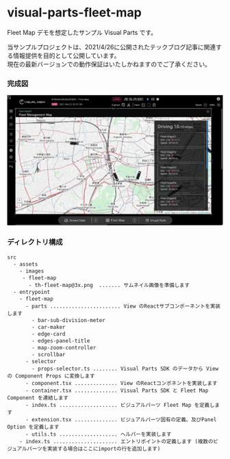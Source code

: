 # visual-parts-fleet-map

Fleet Map デモを想定したサンプル Visual Parts です。

当サンプルプロジェクトは、2021/4/26に公開されたテックブログ記事に関連する情報提供を目的として公開しています。  
現在の最新バージョンでの動作保証はいたしかねますのでご了承ください。  

### 完成図

![](./assets/images/data-viz.png)

### ディレクトリ構成

```
src
  - assets
    - images
     - fleet-map
       - th-fleet-map@3x.png  ....... サムネイル画像を準備します
  - entrypoint
    - fleet-map
      - parts ....................... View のReactサブコンポーネントを実装します
        - bar-sub-division-meter
        - car-maker
        - edge-card
        - edges-panel-title
        - map-zoom-controller
        - scrollbar
      - selector
        - props-selector.ts ........ Visual Parts SDK のデータから View の Component Props に変換します
      - component.tsx .............. View のReactコンポネントを実装します
      - container.tsx .............. Visual Parts SDK と Fleet Map Component を連結します
      - index.ts ................... ビジュアルパーツ Fleet Map を定義します
      - extension.tsx .............. ビジュアルパーツ固有の定義、及びPanel Option を定義します
      - utils.ts ................... ヘルパーを実装します
    - index.ts ..................... エントリポイントの定義します (複数のビジュアルパーツを実装する場合はここにimportの行を追加します)
```    
